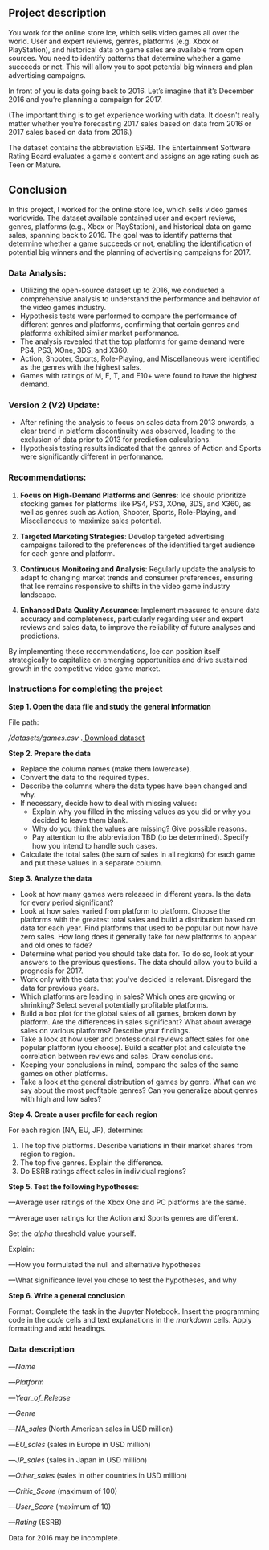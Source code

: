 ## **Project description**

You work for the online store Ice, which sells video games all over the world. User and expert reviews, genres, platforms (e.g. Xbox or PlayStation), and historical data on game sales are available from open sources. You need to identify patterns that determine whether a game succeeds or not. This will allow you to spot potential big winners and plan advertising campaigns.

In front of you is data going back to 2016. Let’s imagine that it’s December 2016 and you’re planning a campaign for 2017.

(The important thing is to get experience working with data. It doesn't really matter whether you're forecasting 2017 sales based on data from 2016 or 2017 sales based on data from 2016.)

The dataset contains the abbreviation ESRB. The Entertainment Software Rating Board evaluates a game's content and assigns an age rating such as Teen or Mature.

## Conclusion

In this project, I worked for the online store Ice, which sells video games worldwide. The dataset available contained user and expert reviews, genres, platforms (e.g., Xbox or PlayStation), and historical data on game sales, spanning back to 2016. The goal was to identify patterns that determine whether a game succeeds or not, enabling the identification of potential big winners and the planning of advertising campaigns for 2017.

### Data Analysis:

- Utilizing the open-source dataset up to 2016, we conducted a comprehensive analysis to understand the performance and behavior of the video games industry.
- Hypothesis tests were performed to compare the performance of different genres and platforms, confirming that certain genres and platforms exhibited similar market performance.
- The analysis revealed that the top platforms for game demand were PS4, PS3, XOne, 3DS, and X360.
- Action, Shooter, Sports, Role-Playing, and Miscellaneous were identified as the genres with the highest sales.
- Games with ratings of M, E, T, and E10+ were found to have the highest demand.

### Version 2 (V2) Update:

- After refining the analysis to focus on sales data from 2013 onwards, a clear trend in platform discontinuity was observed, leading to the exclusion of data prior to 2013 for prediction calculations.
- Hypothesis testing results indicated that the genres of Action and Sports were significantly different in performance.

### Recommendations:

1. **Focus on High-Demand Platforms and Genres**: Ice should prioritize stocking games for platforms like PS4, PS3, XOne, 3DS, and X360, as well as genres such as Action, Shooter, Sports, Role-Playing, and Miscellaneous to maximize sales potential.

2. **Targeted Marketing Strategies**: Develop targeted advertising campaigns tailored to the preferences of the identified target audience for each genre and platform.

3. **Continuous Monitoring and Analysis**: Regularly update the analysis to adapt to changing market trends and consumer preferences, ensuring that Ice remains responsive to shifts in the video game industry landscape.

4. **Enhanced Data Quality Assurance**: Implement measures to ensure data accuracy and completeness, particularly regarding user and expert reviews and sales data, to improve the reliability of future analyses and predictions.

By implementing these recommendations, Ice can position itself strategically to capitalize on emerging opportunities and drive sustained growth in the competitive video game market.

### **Instructions for completing the project**

**Step 1. Open the data file and study the general information**

File path:

_/datasets/games.csv_ .[ Download dataset](https://practicum-content.s3.us-west-1.amazonaws.com/datasets/moved_games.csv)

**Step 2. Prepare the data**



* Replace the column names (make them lowercase).
* Convert the data to the required types.
* Describe the columns where the data types have been changed and why.
* If necessary, decide how to deal with missing values:
    * Explain why you filled in the missing values as you did or why you decided to leave them blank.
    * Why do you think the values are missing? Give possible reasons.
    * Pay attention to the abbreviation TBD (to be determined). Specify how you intend to handle such cases.
* Calculate the total sales (the sum of sales in all regions) for each game and put these values in a separate column.

**Step 3. Analyze the data**



* Look at how many games were released in different years. Is the data for every period significant?
* Look at how sales varied from platform to platform. Choose the platforms with the greatest total sales and build a distribution based on data for each year. Find platforms that used to be popular but now have zero sales. How long does it generally take for new platforms to appear and old ones to fade?
* Determine what period you should take data for. To do so, look at your answers to the previous questions. The data should allow you to build a prognosis for 2017.
* Work only with the data that you've decided is relevant. Disregard the data for previous years.
* Which platforms are leading in sales? Which ones are growing or shrinking? Select several potentially profitable platforms.
* Build a box plot for the global sales of all games, broken down by platform. Are the differences in sales significant? What about average sales on various platforms? Describe your findings.
* Take a look at how user and professional reviews affect sales for one popular platform (you choose). Build a scatter plot and calculate the correlation between reviews and sales. Draw conclusions.
* Keeping your conclusions in mind, compare the sales of the same games on other platforms.
* Take a look at the general distribution of games by genre. What can we say about the most profitable genres? Can you generalize about genres with high and low sales?

**Step 4. Create a user profile for each region**

For each region (NA, EU, JP), determine:



1. The top five platforms. Describe variations in their market shares from region to region.
2. The top five genres. Explain the difference.
3. Do ESRB ratings affect sales in individual regions?

**Step 5. Test the following hypotheses**:

—Average user ratings of the Xbox One and PC platforms are the same.

—Average user ratings for the Action and Sports genres are different.

Set the _alpha_ threshold value yourself.

Explain:

—How you formulated the null and alternative hypotheses

—What significance level you chose to test the hypotheses, and why

**Step 6. Write a general conclusion**

Format: Complete the task in the Jupyter Notebook. Insert the programming code in the _code_ cells and text explanations in the _markdown_ cells. Apply formatting and add headings.


### **Data description**

—_Name_

—_Platform_

—_Year_of_Release_

—_Genre_

—_NA_sales_ (North American sales in USD million)

—_EU_sales_ (sales in Europe in USD million)

—_JP_sales_ (sales in Japan in USD million)

—_Other_sales_ (sales in other countries in USD million)

—_Critic_Score_ (maximum of 100)

—_User_Score_ (maximum of 10)

—_Rating_ (ESRB)

Data for 2016 may be incomplete.
